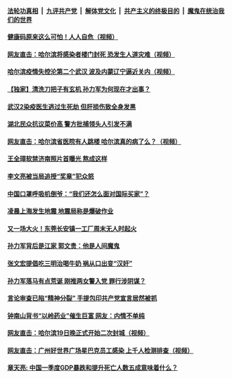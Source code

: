 ####  [法轮功真相](../../../../basic/blob/master/README.md?t=04210431) &nbsp;|&nbsp; [九评共产党](../../../../9ping.md/blob/master/README.md?t=04210431) &nbsp;|&nbsp; [解体党文化](../../../../jtdwh.md/blob/master/README.md?t=04210431)  &nbsp;|&nbsp; [共产主义的终极目的](../../../../gczydzjmd.md/blob/master/README.md?t=04210431) &nbsp;|&nbsp; [魔鬼在统治我们的世界](../../../../mgztzwmdsj.md/blob/master/README.md?t=04210431) 

#### [健康码原来这么可怕！人人自危（视频）](../pages/soh5/369250.md?t=04210431) 
#### [网友直击：哈尔滨将感染者楼门封死  恐发生人道灾难（视频）](../pages/soh5/369283.md?t=04210431) 
#### [哈尔滨疫情失控沦第二个武汉 波及内蒙辽宁逼近关内（视频）](../pages/soh5/369274.md?t=04210431) 
#### [【独家】清洗刀把子有玄机 孙力军为何现在才出事？](../pages/soh5/369259.md?t=04210431) 
#### [武汉2染疫医生逃过生死劫 但肝损伤致全身发黑](../pages/soh5/369256.md?t=04210431) 
#### [湖北民众抗议菜价高 警方批捕领头人引发不满](../pages/soh5/369220.md?t=04210431) 
#### [网友直击：哈尔滨省医院有人跳楼  哈尔滨真的病了么？（视频）](../pages/soh5/369235.md?t=04210431) 
#### [王全璋软禁济南照片首曝光 熬成这样](../pages/soh5/369217.md?t=04210431) 
#### [李文亮被当局追授“奖章”犯众怒](../pages/soh5/369196.md?t=04210431) 
#### [中国口罩呼吸机倒爷：“我们还怎么面对国际买家”？](../pages/soh5/369157.md?t=04210431) 
#### [凌晨上海发生地震 地震局称是爆破作业 ](../pages/soh5/369112.md?t=04210431) 
#### [又一场大火！东莞长安镇一工厂周末无人时起火](../pages/soh5/369082.md?t=04210431) 
#### [孙力军背后是江家 郭文贵：他是人间魔鬼](../pages/soh5/369067.md?t=04210431) 
#### [ 张文宏提倡吃三明治喝牛奶  祸从口出变“汉奸”](../pages/soh5/369049.md?t=04210431) 
#### [孙力军落马有点荒诞 刚推两女警入党 罪行涉阴谋？](../pages/soh5/369031.md?t=04210431) 
#### [言论审查已陷“精神分裂” 手提包印共产党宣言居然被抓](../pages/soh5/369019.md?t=04210431) 
#### [钟南山背书“以岭药业”催生巨富 网友：内情不单纯](../pages/soh5/369007.md?t=04210431) 
#### [网友直击：哈尔滨19日晚正式开始二次封城（视频）](../pages/soh5/369013.md?t=04210431) 
#### [网友直击：广州好世界广场星巴克员工感染  上千人检测排查（视频）](../pages/soh5/368959.md?t=04210431) 
#### [章天亮: 中国一季度GDP暴跌和提升死亡人数五成意味着什么？](../pages/soh5/368965.md?t=04210431) 

